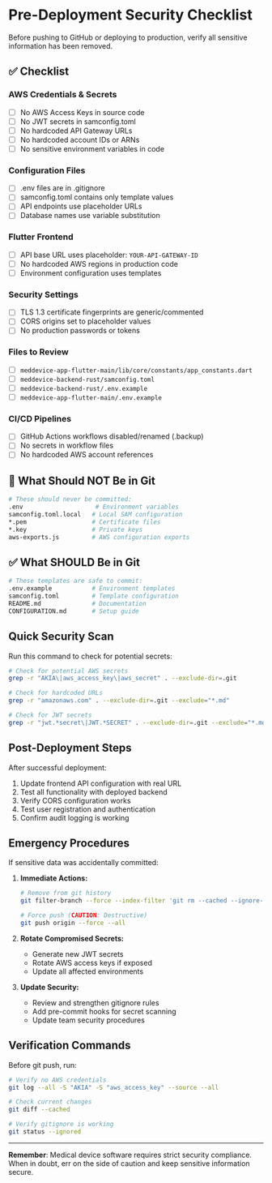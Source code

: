 # Pre-Deployment Security Checklist

Before pushing to GitHub or deploying to production, verify all sensitive information has been removed.

## ✅ Checklist

### AWS Credentials & Secrets
- [ ] No AWS Access Keys in source code
- [ ] No JWT secrets in samconfig.toml 
- [ ] No hardcoded API Gateway URLs
- [ ] No hardcoded account IDs or ARNs
- [ ] No sensitive environment variables in code

### Configuration Files
- [ ] .env files are in .gitignore
- [ ] samconfig.toml contains only template values
- [ ] API endpoints use placeholder URLs
- [ ] Database names use variable substitution

### Flutter Frontend
- [ ] API base URL uses placeholder: `YOUR-API-GATEWAY-ID`
- [ ] No hardcoded AWS regions in production code
- [ ] Environment configuration uses templates

### Security Settings
- [ ] TLS 1.3 certificate fingerprints are generic/commented
- [ ] CORS origins set to placeholder values
- [ ] No production passwords or tokens

### Files to Review
- [ ] `meddevice-app-flutter-main/lib/core/constants/app_constants.dart`
- [ ] `meddevice-backend-rust/samconfig.toml`
- [ ] `meddevice-backend-rust/.env.example`
- [ ] `meddevice-app-flutter-main/.env.example`

### CI/CD Pipelines
- [ ] GitHub Actions workflows disabled/renamed (.backup)
- [ ] No secrets in workflow files
- [ ] No hardcoded AWS account references

## 🚫 What Should NOT Be in Git

```bash
# These should never be committed:
.env                    # Environment variables
samconfig.toml.local   # Local SAM configuration
*.pem                  # Certificate files
*.key                  # Private keys
aws-exports.js         # AWS configuration exports
```

## ✅ What SHOULD Be in Git

```bash
# These templates are safe to commit:
.env.example           # Environment templates
samconfig.toml         # Template configuration
README.md              # Documentation
CONFIGURATION.md       # Setup guide
```

## Quick Security Scan

Run this command to check for potential secrets:

```bash
# Check for potential AWS secrets
grep -r "AKIA\|aws_access_key\|aws_secret" . --exclude-dir=.git

# Check for hardcoded URLs
grep -r "amazonaws.com" . --exclude-dir=.git --exclude="*.md"

# Check for JWT secrets
grep -r "jwt.*secret\|JWT.*SECRET" . --exclude-dir=.git --exclude="*.md"
```

## Post-Deployment Steps

After successful deployment:

1. Update frontend API configuration with real URL
2. Test all functionality with deployed backend
3. Verify CORS configuration works
4. Test user registration and authentication
5. Confirm audit logging is working

## Emergency Procedures

If sensitive data was accidentally committed:

1. **Immediate Actions:**
   ```bash
   # Remove from git history
   git filter-branch --force --index-filter 'git rm --cached --ignore-unmatch path/to/sensitive/file' --prune-empty --tag-name-filter cat -- --all
   
   # Force push (CAUTION: Destructive)
   git push origin --force --all
   ```

2. **Rotate Compromised Secrets:**
   - Generate new JWT secrets
   - Rotate AWS access keys if exposed
   - Update all affected environments

3. **Update Security:**
   - Review and strengthen gitignore rules
   - Add pre-commit hooks for secret scanning
   - Update team security procedures

## Verification Commands

Before git push, run:

```bash
# Verify no AWS credentials
git log --all -S "AKIA" -S "aws_access_key" --source --all

# Check current changes
git diff --cached

# Verify gitignore is working
git status --ignored
```

---

**Remember**: Medical device software requires strict security compliance. When in doubt, err on the side of caution and keep sensitive information secure.